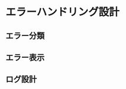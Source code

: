 # エラーハンドリング設計

## エラー分類
<!-- エラーの種類と対応方針 -->

## エラー表示
<!-- ユーザーに対するエラー表示方法 -->

## ログ設計
<!-- エラーログの記録方針 -->